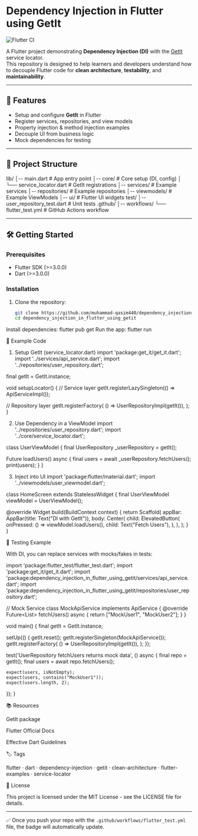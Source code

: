 # Dependency Injection in Flutter using GetIt

![Flutter CI](https://github.com/muhammad-qasim440/dependency_injection_in_flutter_using_getit/actions/workflows/flutter_test.yml/badge.svg)

A Flutter project demonstrating **Dependency Injection (DI)** with the [GetIt](https://pub.dev/packages/get_it) service locator.  
This repository is designed to help learners and developers understand how to decouple Flutter code for **clean architecture**, **testability**, and **maintainability**.

---

## 🚀 Features
- Setup and configure **GetIt** in Flutter
- Register services, repositories, and view models
- Property injection & method injection examples
- Decouple UI from business logic
- Mock dependencies for testing

---

## 📂 Project Structure
lib/
│-- main.dart # App entry point
│-- core/ # Core setup (DI, config)
│ └── service_locator.dart # GetIt registrations
│-- services/ # Example services
│-- repositories/ # Example repositories
│-- viewmodels/ # Example ViewModels
│-- ui/ # Flutter UI widgets
test/
│-- user_repository_test.dart # Unit tests
.github/
│-- workflows/
└── flutter_test.yml # GitHub Actions workflow


---

## 🛠️ Getting Started

### Prerequisites
- Flutter SDK (>=3.0.0)
- Dart (>=3.0.0)

### Installation
1. Clone the repository:
   ```bash
   git clone https://github.com/muhammad-qasim440/dependency_injection_in_flutter_using_getit.git
   cd dependency_injection_in_flutter_using_getit
Install dependencies:
flutter pub get
Run the app:
flutter run

📖 Example Code
1. Setup GetIt (service_locator.dart)
import 'package:get_it/get_it.dart';
import '../services/api_service.dart';
import '../repositories/user_repository.dart';

final getIt = GetIt.instance;

void setupLocator() {
  // Service layer
  getIt.registerLazySingleton<ApiService>(() => ApiServiceImpl());

  // Repository layer
  getIt.registerFactory<UserRepository>(
    () => UserRepositoryImpl(getIt<ApiService>()),
  );
}

2. Use Dependency in a ViewModel
import '../repositories/user_repository.dart';
import '../core/service_locator.dart';

class UserViewModel {
  final UserRepository _userRepository = getIt<UserRepository>();

  Future<void> loadUsers() async {
    final users = await _userRepository.fetchUsers();
    print(users);
  }
}

3. Inject into UI
import 'package:flutter/material.dart';
import '../viewmodels/user_viewmodel.dart';

class HomeScreen extends StatelessWidget {
  final UserViewModel viewModel = UserViewModel();

  @override
  Widget build(BuildContext context) {
    return Scaffold(
      appBar: AppBar(title: Text("DI with GetIt")),
      body: Center(
        child: ElevatedButton(
          onPressed: () => viewModel.loadUsers(),
          child: Text("Fetch Users"),
        ),
      ),
    );
  }
}

🧪 Testing Example

With DI, you can replace services with mocks/fakes in tests:

import 'package:flutter_test/flutter_test.dart';
import 'package:get_it/get_it.dart';
import 'package:dependency_injection_in_flutter_using_getit/services/api_service.dart';
import 'package:dependency_injection_in_flutter_using_getit/repositories/user_repository.dart';

// Mock Service
class MockApiService implements ApiService {
  @override
  Future<List<String>> fetchUsers() async {
    return ["MockUser1", "MockUser2"];
  }
}

void main() {
  final getIt = GetIt.instance;

  setUp(() {
    getIt.reset();
    getIt.registerSingleton<ApiService>(MockApiService());
    getIt.registerFactory<UserRepository>(
      () => UserRepositoryImpl(getIt<ApiService>()),
    );
  });

  test('UserRepository fetchUsers returns mock data', () async {
    final repo = getIt<UserRepository>();
    final users = await repo.fetchUsers();

    expect(users, isNotEmpty);
    expect(users, contains("MockUser1"));
    expect(users.length, 2);
  });
}

📚 Resources

GetIt package

Flutter Official Docs

Effective Dart Guidelines

🏷️ Tags

flutter · dart · dependency-injection · getit · clean-architecture · flutter-examples · service-locator

📌 License

This project is licensed under the MIT License - see the LICENSE
 file for details.


---

✅ Once you push your repo with the `.github/workflows/flutter_test.yml` file, the badge will automatically update.  

